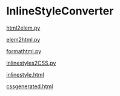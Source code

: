 # InlineStyleConverter

<a href="https://github.com/p--q/InlineStyleConverter/blob/master/InlineStyleConverter/src/html2elem.py">html2elem.py</a>

<a href="https://github.com/p--q/InlineStyleConverter/blob/master/InlineStyleConverter/src/elem2html.py">elem2html.py
</a>

<a href="https://github.com/p--q/InlineStyleConverter/blob/master/InlineStyleConverter/src/formathtml.py">formathtml.py
</a>

<a href="https://github.com/p--q/InlineStyleConverter/blob/master/InlineStyleConverter/src/inlinestyles2CSS.py">inlinestyles2CSS.py
</a>



<a href="https://github.com/p--q/InlineStyleConverter/blob/master/InlineStyleConverter/src/inlinestyle.html">inlinestyle.html
</a>


<a href="https://github.com/p--q/InlineStyleConverter/blob/master/InlineStyleConverter/src/cssgenerated.html">cssgenerated.html
</a>
